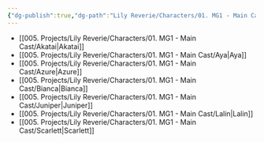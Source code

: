 ```yaml
---
{"dg-publish":true,"dg-path":"Lily Reverie/Characters/01. MG1 - Main Cast/_Index_of_01. MG1 - Main Cast.md","permalink":"/lily-reverie/characters/01-mg-1-main-cast/index-of-01-mg-1-main-cast/","created":"2024-01-20T03:12:17.504-03:00","updated":"2024-01-20T03:25:17.877-03:00"}
---
```




-  [[005. Projects/Lily Reverie/Characters/01. MG1 - Main Cast/Akatai\|Akatai]]
-  [[005. Projects/Lily Reverie/Characters/01. MG1 - Main Cast/Aya\|Aya]]
-  [[005. Projects/Lily Reverie/Characters/01. MG1 - Main Cast/Azure\|Azure]]
-  [[005. Projects/Lily Reverie/Characters/01. MG1 - Main Cast/Bianca\|Bianca]]
-  [[005. Projects/Lily Reverie/Characters/01. MG1 - Main Cast/Juniper\|Juniper]]
-  [[005. Projects/Lily Reverie/Characters/01. MG1 - Main Cast/Lalin\|Lalin]]
-  [[005. Projects/Lily Reverie/Characters/01. MG1 - Main Cast/Scarlett\|Scarlett]]

